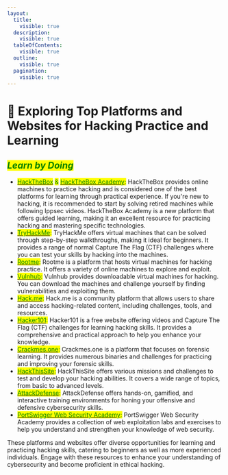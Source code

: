 ```yaml
---
layout:
  title:
    visible: true
  description:
    visible: true
  tableOfContents:
    visible: true
  outline:
    visible: true
  pagination:
    visible: true
---
```


# 🥳 Exploring Top Platforms and Websites for Hacking Practice and Learning

## _<mark style="color:green;">**Learn by Doing**</mark>_

* [<mark style="color:green;">HackTheBox</mark>](exploring-top-platforms-and-websites-for-hacking-practice-and-learning.md#https-www.hackthissite.org-missions-basic) <mark style="color:green;">&</mark> [<mark style="color:green;">HackTheBox Academy</mark>](https://academy.hackthebox.eu/catalogue)<mark style="color:green;">:</mark> HackTheBox provides online machines to practice hacking and is considered one of the best platforms for learning through practical experience. If you're new to hacking, it is recommended to start by solving retired machines while following Ippsec videos. HackTheBox Academy is a new platform that offers guided learning, making it an excellent resource for practicing hacking and mastering specific technologies.
* [<mark style="color:green;">TryHackMe</mark>](https://tryhackme.com/)<mark style="color:green;">:</mark> TryHackMe offers virtual machines that can be solved through step-by-step walkthroughs, making it ideal for beginners. It provides a range of normal Capture The Flag (CTF) challenges where you can test your skills by hacking into the machines.
* [<mark style="color:green;">Rootme</mark>](https://www.root-me.org/)<mark style="color:green;">:</mark> Rootme is a platform that hosts virtual machines for hacking practice. It offers a variety of online machines to explore and exploit.
* [<mark style="color:green;">Vulnhub</mark>](https://www.vulnhub.com/)<mark style="color:green;">:</mark> Vulnhub provides downloadable virtual machines for hacking. You can download the machines and challenge yourself by finding vulnerabilities and exploiting them.
* [<mark style="color:green;">Hack.me</mark>](https://hack.me/)<mark style="color:green;">:</mark> Hack.me is a community platform that allows users to share and access hacking-related content, including challenges, tools, and resources.
* [<mark style="color:green;">Hacker101</mark>](https://www.hacker101.com/)<mark style="color:green;">:</mark> Hacker101 is a free website offering videos and Capture The Flag (CTF) challenges for learning hacking skills. It provides a comprehensive and practical approach to help you enhance your knowledge.
* [<mark style="color:green;">Crackmes.one</mark>](https://crackmes.one/)<mark style="color:green;">:</mark> Crackmes.one is a platform that focuses on forensic learning. It provides numerous binaries and challenges for practicing and improving your forensic skills.
* [<mark style="color:green;">HackThisSite</mark>](https://www.hackthissite.org/missions/basic/)<mark style="color:green;">:</mark> HackThisSite offers various missions and challenges to test and develop your hacking abilities. It covers a wide range of topics, from basic to advanced levels.
* [<mark style="color:green;">AttackDefense</mark>](https://attackdefense.com/)<mark style="color:green;">:</mark> AttackDefense offers hands-on, gamified, and interactive training environments for honing your offensive and defensive cybersecurity skills.
* [<mark style="color:green;">PortSwigger Web Security Academy</mark>](https://portswigger.net/web-security/dashboard)<mark style="color:green;">:</mark> PortSwigger Web Security Academy provides a collection of web exploitation labs and exercises to help you understand and strengthen your knowledge of web security.

These platforms and websites offer diverse opportunities for learning and practicing hacking skills, catering to beginners as well as more experienced individuals. Engage with these resources to enhance your understanding of cybersecurity and become proficient in ethical hacking.

